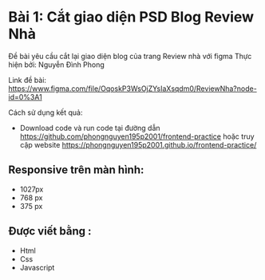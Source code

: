 # Bài 1: Cắt giao diện PSD Blog Review Nhà

Đề bài yêu cầu cắt lại giao diện blog của trang Review nhà với figma Thực hiện bởi: Nguyễn Đình Phong

Link đề bài: https://www.figma.com/file/OqoskP3WsOjZYsIaXsqdm0/ReviewNha?node-id=0%3A1

Cách sử dụng kết quả:
- Download code và run code tại đường dẫn https://github.com/phongnguyen195p2001/frontend-practice hoặc truy cập website https://phongnguyen195p2001.github.io/frontend-practice/
## Responsive trên màn hình:
 - 1027px
 - 768 px
 - 375 px
## Được viết bằng :
 - Html
 - Css
 - Javascript 
